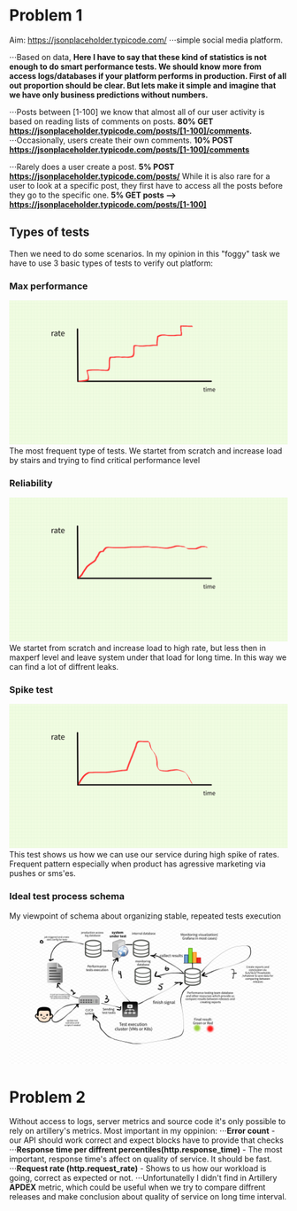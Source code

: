 # Problem 1
Aim: https://jsonplaceholder.typicode.com/
⋅⋅⋅simple social media platform.

⋅⋅⋅Based on data,
**Here I have to say that these kind of statistics is not enough to do smart performance tests. We should know more from access logs/databases if your platform performs in production. First of all out proportion should be clear. But lets make it simple and imagine that we have only business predictions without numbers.**

⋅⋅⋅Posts between [1-100] we know that almost all of our user activity is based on reading lists of comments on posts. 
**80%  GET  https://jsonplaceholder.typicode.com/posts/[1-100]/comments.**
⋅⋅⋅Occasionally, users create their own comments. 
**10% POST https://jsonplaceholder.typicode.com/posts/[1-100]/comments**

⋅⋅⋅Rarely does a user create a post. **5% POST https://jsonplaceholder.typicode.com/posts/**
While it is also rare for a user to look at a specific post, they first have to access all the posts
before they go to the specific one. 
**5% GET posts —> https://jsonplaceholder.typicode.com/posts/[1-100]**

## Types of tests
Then we need to do some scenarios. In my opinion in this "foggy" task we have to use 3 basic types of tests to verify out platform:
### Max performance
![alt text](https://github.com/eszhlznkv/SocialMPLoad/blob/master/png/maxperf.png "maxperf")
The most frequent type of tests. We startet from scratch and increase load by stairs and trying to find critical performance level
### Reliability
![alt text](https://github.com/eszhlznkv/SocialMPLoad/blob/master/png/reliability.png "reliability")
We startet from scratch and increase load to high rate, but less then in maxperf level and leave system under that load for long time. In this way we can find a lot of diffrent leaks.
### Spike test
![alt text](https://github.com/eszhlznkv/SocialMPLoad/blob/master/png/spike.png "spike")
This test shows us how we can use our service during high spike of rates. Frequent pattern especially when product has agressive marketing via pushes or sms'es.
### Ideal test process schema
My viewpoint of schema about organizing stable, repeated tests execution
![alt text](https://github.com/eszhlznkv/SocialMPLoad/blob/master/png/Schema.png "Schema")

# Problem 2
Without access to logs, server metrics and source code it's only possible to rely on artillery's metrics.
Most important in my oppinion:
⋅⋅⋅**Error count** - our API should work correct and expect blocks have to provide that checks
⋅⋅⋅**Response time per diffrent percentiles(http.response_time)** - The most important, response time's affect on quality of service. It should be fast.
⋅⋅⋅**Request rate (http.request_rate)** - Shows to us how our workload is going, correct as expected or not.
⋅⋅⋅Unfortunatelly I didn't find in Artillery **APDEX** metric, which could be useful when we try to compare diffrent releases and make conclusion about quality of service on long time interval.
